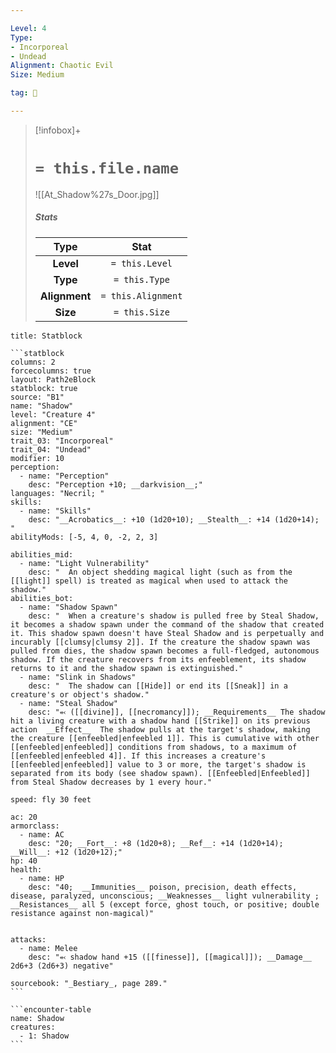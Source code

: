 ```yaml
---

Level: 4
Type:
- Incorporeal
- Undead
Alignment: Chaotic Evil
Size: Medium

tag: 👹

---
```


> [!infobox]+
> #  `= this.file.name`
> ![[At_Shadow%27s_Door.jpg]]
> ##### Stats
> Type | Stat |
> :---:|:---:|
> **Level** | `= this.Level` |
> **Type** | `= this.Type` |
> **Alignment** | `= this.Alignment` |
> **Size** | `= this.Size` |



````ad-info
title: Statblock

```statblock
columns: 2
forcecolumns: true
layout: Path2eBlock
statblock: true
source: "B1"
name: "Shadow"
level: "Creature 4"
alignment: "CE"
size: "Medium"
trait_03: "Incorporeal"
trait_04: "Undead"
modifier: 10
perception:
  - name: "Perception"
    desc: "Perception +10; __darkvision__;"
languages: "Necril; "
skills:
  - name: "Skills"
    desc: "__Acrobatics__: +10 (1d20+10); __Stealth__: +14 (1d20+14); "
abilityMods: [-5, 4, 0, -2, 2, 3]

abilities_mid:
  - name: "Light Vulnerability"
    desc: "  An object shedding magical light (such as from the [[light]] spell) is treated as magical when used to attack the shadow."
abilities_bot:
  - name: "Shadow Spawn"
    desc: "  When a creature's shadow is pulled free by Steal Shadow, it becomes a shadow spawn under the command of the shadow that created it. This shadow spawn doesn't have Steal Shadow and is perpetually and incurably [[clumsy|clumsy 2]]. If the creature the shadow spawn was pulled from dies, the shadow spawn becomes a full-fledged, autonomous shadow. If the creature recovers from its enfeeblement, its shadow returns to it and the shadow spawn is extinguished."
  - name: "Slink in Shadows"
    desc: "  The shadow can [[Hide]] or end its [[Sneak]] in a creature's or object's shadow."
  - name: "Steal Shadow"
    desc: "⬻ ([[divine]], [[necromancy]]); __Requirements__ The shadow hit a living creature with a shadow hand [[Strike]] on its previous action  __Effect__  The shadow pulls at the target's shadow, making the creature [[enfeebled|enfeebled 1]]. This is cumulative with other [[enfeebled|enfeebled]] conditions from shadows, to a maximum of [[enfeebled|enfeebled 4]]. If this increases a creature's [[enfeebled|enfeebled]] value to 3 or more, the target's shadow is separated from its body (see shadow spawn). [[Enfeebled|Enfeebled]] from Steal Shadow decreases by 1 every hour."

speed: fly 30 feet

ac: 20
armorclass:
  - name: AC
    desc: "20; __Fort__: +8 (1d20+8); __Ref__: +14 (1d20+14); __Will__: +12 (1d20+12);"
hp: 40
health:
  - name: HP
    desc: "40;  __Immunities__ poison, precision, death effects, disease, paralyzed, unconscious; __Weaknesses__ light vulnerability ; __Resistances__ all 5 (except force, ghost touch, or positive; double resistance against non-magical)"


attacks:
  - name: Melee
    desc: "⬻ shadow hand +15 ([[finesse]], [[magical]]); __Damage__ 2d6+3 (2d6+3) negative"

sourcebook: "_Bestiary_, page 289."
```

```encounter-table
name: Shadow
creatures:
  - 1: Shadow
```

````


